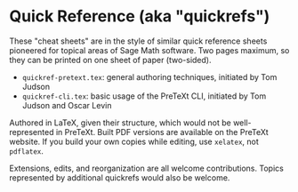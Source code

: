 # Quick Reference (aka "quickrefs")

These "cheat sheets" are in the style of similar quick reference sheets pioneered for topical areas of Sage Math software.  Two pages maximum, so they can be printed on one sheet of paper (two-sided).

* `quickref-pretext.tex`: general authoring techniques, initiated by Tom Judson
* `quickref-cli.tex`: basic usage of the PreTeXt CLI, initiated by Tom Judson and Oscar Levin

Authored in LaTeX, given their structure, which would not be well-represented in PreTeXt.  Built PDF versions are available on the PreTeXt website.  If you build your own copies while editing, use `xelatex`, not `pdflatex`.

Extensions, edits, and reorganization are all welcome contributions.  Topics represented by additional quickrefs would also be welcome.
